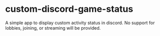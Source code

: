 # custom-discord-game-status
A simple app to display custom activity status in discord. No support for lobbies, joining, or streaming will be provided.
